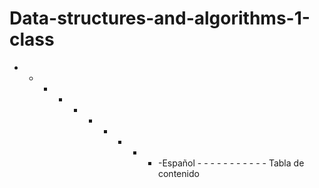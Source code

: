 # Data-structures-and-algorithms-1-class
- - - - - - - - - - -Español - - - - - - - - - - -
Tabla de contenido
